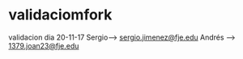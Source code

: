 # validaciomfork
validacion dia 20-11-17
Sergio--> sergio.jimenez@fje.edu
Andrés --> 1379.joan23@fje.edu
